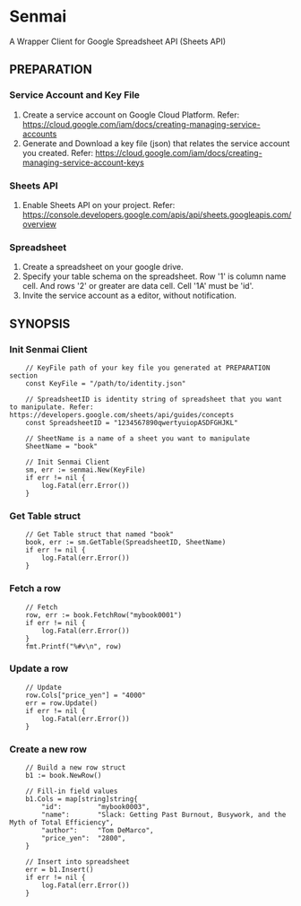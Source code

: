 # Senmai

A Wrapper Client for Google Spreadsheet API (Sheets API)

## PREPARATION

### Service Account and Key File

1. Create a service account on Google Cloud Platform. Refer: https://cloud.google.com/iam/docs/creating-managing-service-accounts
2. Generate and Download a key file (json) that relates the service account you created. Refer: https://cloud.google.com/iam/docs/creating-managing-service-account-keys

### Sheets API

1. Enable Sheets API on your project. Refer: https://console.developers.google.com/apis/api/sheets.googleapis.com/overview

### Spreadsheet

1. Create a spreadsheet on your google drive.
2. Specify your table schema on the spreadsheet. Row '1' is column name cell. And rows '2' or greater are data cell. Cell '1A' must be 'id'.
3. Invite the service account as a editor, without notification.

## SYNOPSIS

### Init Senmai Client

```
	// KeyFile path of your key file you generated at PREPARATION section 
	const KeyFile = "/path/to/identity.json"

	// SpreadsheetID is identity string of spreadsheet that you want to manipulate. Refer: https://developers.google.com/sheets/api/guides/concepts
	const SpreadsheetID = "1234567890qwertyuiopASDFGHJKL"

	// SheetName is a name of a sheet you want to manipulate 
	SheetName = "book"

	// Init Senmai Client
	sm, err := senmai.New(KeyFile)
	if err != nil {
		log.Fatal(err.Error())
	}
```

### Get Table struct

```
	// Get Table struct that named "book"
	book, err := sm.GetTable(SpreadsheetID, SheetName)
	if err != nil {
		log.Fatal(err.Error())
	}
```

### Fetch a row

```
	// Fetch
	row, err := book.FetchRow("mybook0001")
	if err != nil {
		log.Fatal(err.Error())
	}
	fmt.Printf("%#v\n", row)
```

### Update a row

```
	// Update
	row.Cols["price_yen"] = "4000"
	err = row.Update()
	if err != nil {
		log.Fatal(err.Error())
	}
```

### Create a new row

```
	// Build a new row struct
	b1 := book.NewRow()

	// Fill-in field values
	b1.Cols = map[string]string{
		"id":         "mybook0003",
		"name":       "Slack: Getting Past Burnout, Busywork, and the Myth of Total Efficiency",
		"author":     "Tom DeMarco",
		"price_yen":  "2800",
	}

	// Insert into spreadsheet
	err = b1.Insert()
	if err != nil {
		log.Fatal(err.Error())
	}
```

